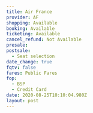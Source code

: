 ```yaml
---
title: Air France
provider: AF
shopping: Available
booking: Available
ticketing: Available
cancel_refund: Not Available
presale:
postsale:
  - Seat selection
date_change: true
fqtv: false
fares: Public Fares
fop:
  - BSP
  - Credit Card
date: 2020-08-25T10:10:04.980Z
layout: post
---
```

